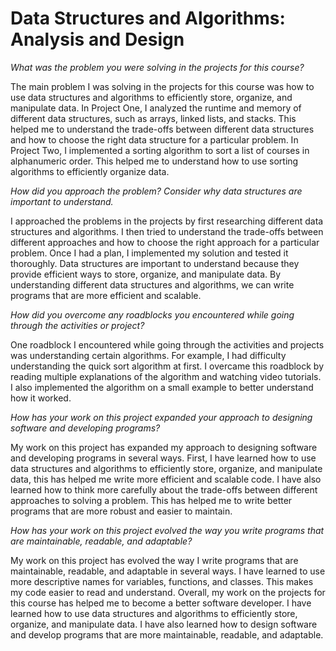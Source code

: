 # Data Structures and Algorithms: Analysis and Design

*What was the problem you were solving in the projects for this course?*

The main problem I was solving in the projects for this course was how to use data structures and algorithms to efficiently store, organize, and manipulate data. In Project One, I analyzed the runtime and memory of different data structures, such as arrays, linked lists, and stacks. This helped me to understand the trade-offs between different data structures and how to choose the right data structure for a particular problem. In Project Two, I implemented a sorting algorithm to sort a list of courses in alphanumeric order. This helped me to understand how to use sorting algorithms to efficiently organize data.

*How did you approach the problem? Consider why data structures are important to understand.*

I approached the problems in the projects by first researching different data structures and algorithms. I then tried to understand the trade-offs between different approaches and how to choose the right approach for a particular problem. Once I had a plan, I implemented my solution and tested it thoroughly. Data structures are important to understand because they provide efficient ways to store, organize, and manipulate data. By understanding different data structures and algorithms, we can write programs that are more efficient and scalable.

*How did you overcome any roadblocks you encountered while going through the activities or project?*

One roadblock I encountered while going through the activities and projects was understanding certain algorithms. For example, I had difficulty understanding the quick sort algorithm at first. I overcame this roadblock by reading multiple explanations of the algorithm and watching video tutorials. I also implemented the algorithm on a small example to better understand how it worked.

*How has your work on this project expanded your approach to designing software and developing programs?*

My work on this project has expanded my approach to designing software and developing programs in several ways. First, I have learned how to use data structures and algorithms to efficiently store, organize, and manipulate data, this has helped me write more efficient and scalable code. I have also learned how to think more carefully about the trade-offs between different approaches to solving a problem. This has helped me to write better programs that are more robust and easier to maintain.

*How has your work on this project evolved the way you write programs that are maintainable, readable, and adaptable?*

My work on this project has evolved the way I write programs that are maintainable, readable, and adaptable in several ways. I have learned to use more descriptive names for variables, functions, and classes. This makes my code easier to read and understand. Overall, my work on the projects for this course has helped me to become a better software developer. I have learned how to use data structures and algorithms to efficiently store, organize, and manipulate data. I have also learned how to design software and develop programs that are more maintainable, readable, and adaptable.
